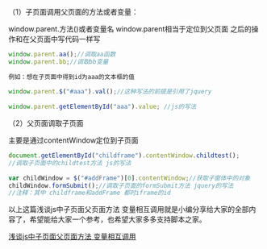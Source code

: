 （1）子页面调用父页面的方法或者变量：

window.parent.方法()或者变量名
window.parent相当于定位到父页面  之后的操作和在父页面中写代码一样写

```javascript
window.parent.aa();//调取aa函数
window.parent.bb;//调取bb变量
 
例如：想在子页面中得到id为aaa的文本框的值
 
window.parent.$("#aaa").val();//这种写法的前提是引用了jquery 
 
window.parent.getElementById("aaa").value; //js的写法

```

（2）父页面调取子页面

主要是通过contentWindow定位到子页面

```javascript
document.getElementById("childframe").contentWindow.childtest();
//调取子页面中的childtest方法 js的写法
 
var childWindow = $("#addFrame")[0].contentWindow;//获取子窗体中的对象
childWindow.formSubmit();//调取子页面的formSubmit方法 jquery的写法
//注释：其中 childframe和addFrame 都时iframe的id
````

以上这篇浅谈js中子页面父页面方法 变量相互调用就是小编分享给大家的全部内容了，希望能给大家一个参考，也希望大家多多支持脚本之家。


<a href="https://www.jb51.net/article/89816.htm" target="_blank">浅谈js中子页面父页面方法 变量相互调用</a> 